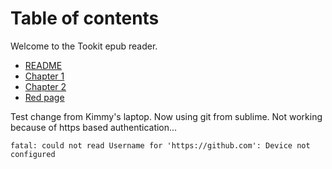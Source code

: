 Table of contents
=================

Welcome to the Tookit epub reader.

* [README](README.html)
* [Chapter 1](Chapter01.html)
* [Chapter 2](Chapter02.html)
* [Red page](Red_page.html)

Test change from Kimmy's laptop. Now using git from sublime. Not working because of https based authentication... 

    fatal: could not read Username for 'https://github.com': Device not configured
